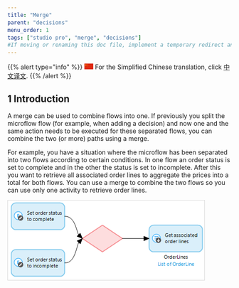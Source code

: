 ```yaml
---
title: "Merge"
parent: "decisions"
menu_order: 1
tags: ["studio pro", "merge", "decisions"]
#If moving or renaming this doc file, implement a temporary redirect and let the respective team know they should update the URL in the product. See Mapping to Products for more details.
---
```


{{% alert type="info" %}}
<img src="attachments/chinese-translation/china.png" style="display: inline-block; margin: 0" /> For the Simplified Chinese translation, click [中文译文]().
{{% /alert %}}

## 1 Introduction

A merge can be used to combine flows into one. If previously you split the microflow flow (for example, when adding a decision) and now one and the same action needs to be executed for these separated flows, you can combine the two (or more) paths using a merge. 

For example, you have a situation where the microflow has been separated into two flows according to certain conditions. In one flow an order status is set to complete and in the other the status is set to incomplete. After this you want to retrieve all associated order lines to aggregate the prices into a total for both flows. You can use a merge to combine the two flows so you can use only one activity to retrieve order lines.

![](attachments/decisions/merge.png)


